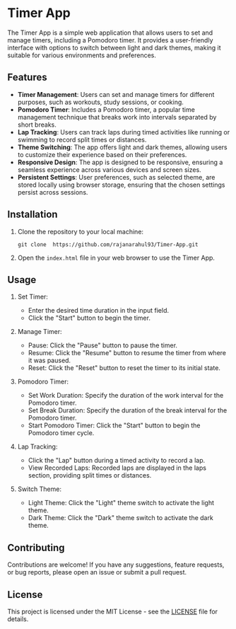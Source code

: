 # Timer App

The Timer App is a simple web application that allows users to set and manage timers, including a Pomodoro timer. It provides a user-friendly interface with options to switch between light and dark themes, making it suitable for various environments and preferences.

## Features

- **Timer Management**: Users can set and manage timers for different purposes, such as workouts, study sessions, or cooking.
- **Pomodoro Timer**: Includes a Pomodoro timer, a popular time management technique that breaks work into intervals separated by short breaks.
- **Lap Tracking**: Users can track laps during timed activities like running or swimming to record split times or distances.
- **Theme Switching**: The app offers light and dark themes, allowing users to customize their experience based on their preferences.
- **Responsive Design**: The app is designed to be responsive, ensuring a seamless experience across various devices and screen sizes.
- **Persistent Settings**: User preferences, such as selected theme, are stored locally using browser storage, ensuring that the chosen settings persist across sessions.

## Installation

1. Clone the repository to your local machine:

    ```
   git clone  https://github.com/rajanarahul93/Timer-App.git
    ```

2. Open the `index.html` file in your web browser to use the Timer App.

## Usage

1. Set Timer:
   - Enter the desired time duration in the input field.
   - Click the "Start" button to begin the timer.

2. Manage Timer:
   - Pause: Click the "Pause" button to pause the timer.
   - Resume: Click the "Resume" button to resume the timer from where it was paused.
   - Reset: Click the "Reset" button to reset the timer to its initial state.

3. Pomodoro Timer:
   - Set Work Duration: Specify the duration of the work interval for the Pomodoro timer.
   - Set Break Duration: Specify the duration of the break interval for the Pomodoro timer.
   - Start Pomodoro Timer: Click the "Start" button to begin the Pomodoro timer cycle.

4. Lap Tracking:
   - Click the "Lap" button during a timed activity to record a lap.
   - View Recorded Laps: Recorded laps are displayed in the laps section, providing split times or distances.

5. Switch Theme:
   - Light Theme: Click the "Light" theme switch to activate the light theme.
   - Dark Theme: Click the "Dark" theme switch to activate the dark theme.

## Contributing

Contributions are welcome! If you have any suggestions, feature requests, or bug reports, please open an issue or submit a pull request.

## License

This project is licensed under the MIT License - see the [LICENSE](LICENSE) file for details.
